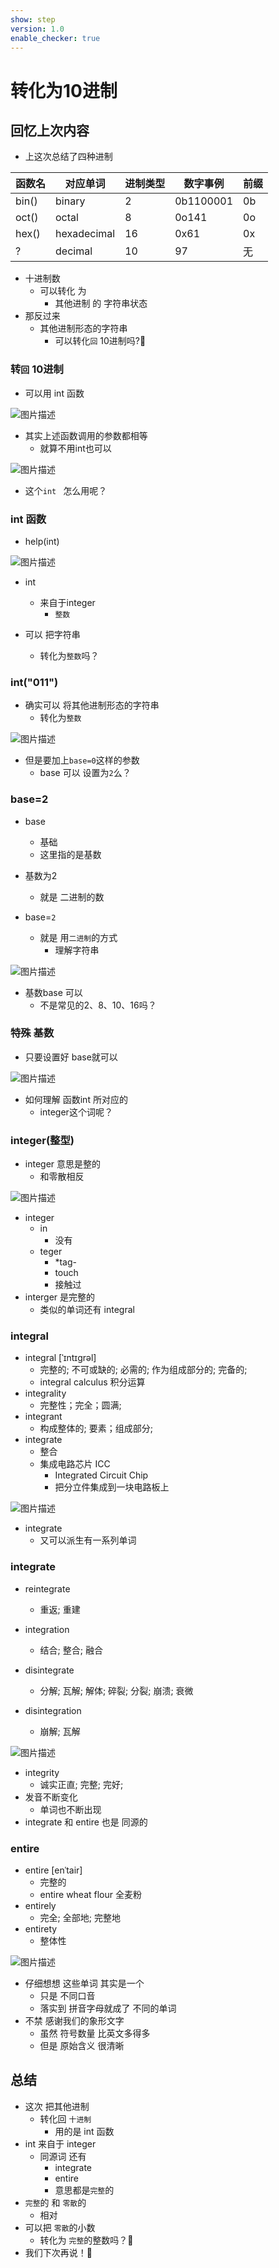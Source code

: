 ```yaml
---
show: step
version: 1.0
enable_checker: true
---
```


# 转化为10进制

## 回忆上次内容

- 上这次总结了四种进制

|函数名|对应单词|进制类型|数字事例|前缀|
| --- |---|---|---|---|
|bin()|binary|2|0b1100001|0b|
|oct()|octal|8|0o141|0o|
|hex()|hexadecimal|16|0x61|0x|
|?|decimal|10|97|无|

- 十进制数
	- 可以转化 为
		- 其他进制 的 字符串状态
- 那反过来
	- 其他进制形态的字符串 
		- 可以转化`回` 10进制吗?🤔

### 转`回` 10进制

- 可以用 int 函数

![图片描述](https://doc.shiyanlou.com/courses/uid1190679-20230113-1673602827387)

- 其实上述函数调用的参数都相等
	- 就算不用int也可以

![图片描述](https://doc.shiyanlou.com/courses/uid1190679-20231008-1696770465812)

- 这个`int ` 怎么用呢？

### int 函数

- help(int)

![图片描述](https://doc.shiyanlou.com/courses/uid1190679-20210220-1613810392455)

- int
	- 来自于integer
		- `整数`

- 可以 把字符串
	- 转化为`整数`吗？

### int("011")

- 确实可以 将其他进制形态的字符串
	- 转化为`整数`

![图片描述](https://doc.shiyanlou.com/courses/uid1190679-20220918-1663505594116)

- 但是要加上`base=0`这样的参数
	- base 可以 设置为`2`么？

### base=2
- base
	- 基础
	- 这里指的是基数
- 基数为2
	- 就是 二进制的数

- base=`2`
	- 就是 用`二进制`的方式
		- 理解字符串

![图片描述](https://doc.shiyanlou.com/courses/uid1190679-20221015-1665796045454)

- 基数base 可以
	- 不是常见的2、8、10、16吗？

### 特殊 基数

- 只要设置好 base就可以

![图片描述](https://doc.shiyanlou.com/courses/uid1190679-20221015-1665797354454)

- 如何理解 函数int 所对应的
	- integer这个词呢？

### integer(整型)

- integer 意思是整的
	- 和零散相反

![图片描述](https://doc.shiyanlou.com/courses/uid1190679-20220220-1645316688057)

- integer
	- in  
		- 没有
	- teger
		- *tag-
		- touch
		- 接触过
- interger 是完整的
	- 类似的单词还有 integral

### integral

- integral  [ˈɪntɪɡrəl]
	- 完整的; 不可或缺的; 必需的; 作为组成部分的; 完备的;
	- integral calculus 积分运算
- integrality 
	- 完整性；完全；圆满;
- integrant 	
	- 构成整体的; 要素；组成部分;
- integrate 
	- 整合
	- 集成电路芯片 ICC
		- Integrated Circuit Chip
		- 把分立件集成到一块电路板上

![图片描述](https://doc.shiyanlou.com/courses/uid1190679-20230113-1673607866305)

- integrate 
	- 又可以派生有一系列单词

### integrate

- reintegrate
	- 重返; 重建
- integration
	- 结合; 整合; 融合

- disintegrate
	- 分解; 瓦解; 解体; 碎裂; 分裂; 崩溃; 衰微
- disintegration
	- 崩解; 瓦解

![图片描述](https://doc.shiyanlou.com/courses/uid1190679-20230113-1673608780268)

- integrity
	- 诚实正直; 完整; 完好;
- 发音不断变化
	- 单词也不断出现
- integrate 和 entire 也是 同源的

### entire

- entire [enˈtair]
	- 完整的
	- entire wheat flour 全麦粉
- entirely
	- 完全; 全部地; 完整地
- entirety
	- 整体性

![图片描述](https://doc.shiyanlou.com/courses/uid1190679-20230113-1673609383804)

- 仔细想想 这些单词 其实是一个
	- 只是 不同口音
	- 落实到 拼音字母就成了 不同的单词
- 不禁 感谢我们的象形文字
	- 虽然 符号数量 比英文多得多
	- 但是 原始含义 很清晰

## 总结

- 这次 把其他进制
	- 转化回 `十进制`
		- 用的是 int 函数
- int 来自于 integer
	- 同源词 还有
		- integrate
		- entire
		- 意思都是`完整`的
- `完整`的 和 `零散`的
	- 相对
- 可以把 `零散`的小数
	- 转化为 `完整`的整数吗？🤔
- 我们下次再说！👋

